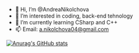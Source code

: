 - 👋 Hi, I’m @AndreaNikolchova
- 👀 I’m interested in coding, back-end tehnology
- 🌱 I’m currently learning CSharp and C++
- 📫 Email: a.nikolchova04@gmail.com

[![Anurag's GitHub stats](https://github-readme-stats.vercel.app/api?username=AndreaNikolchova)](https://github.com/anuraghazra/github-readme-stats)
<!---
AndreaNikolchova/AndreaNikolchova is a ✨ special ✨ repository because its `README.md` (this file) appears on your GitHub profile.
You can click the Preview link to take a look at your changes.
--->
